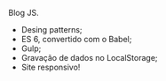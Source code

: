 Blog JS.
- Desing patterns;
- ES 6, convertido com o Babel;
- Gulp;
- Gravação de dados no LocalStorage;
- Site responsivo!

